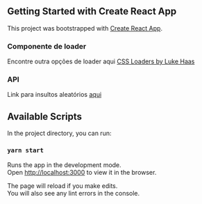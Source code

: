 ## Getting Started with Create React App

This project was bootstrapped with [Create React App](https://github.com/facebook/create-react-app).

### Componente de loader 

Encontre outra opções de loader aqui [CSS Loaders by Luke Haas](https://projects.lukehaas.me/css-loaders/)

### API

Link para insultos aleatórios [aqui](https://evilinsult.com/generate_insult.php?lang=en&type=json)


## Available Scripts

In the project directory, you can run:

### `yarn start`

Runs the app in the development mode.\
Open [http://localhost:3000](http://localhost:3000) to view it in the browser.

The page will reload if you make edits.\
You will also see any lint errors in the console.
